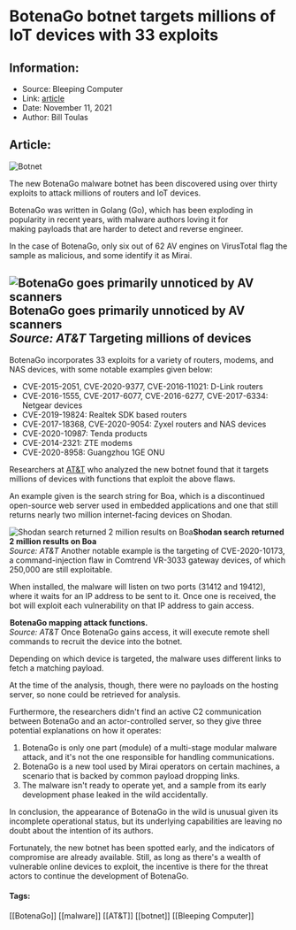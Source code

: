 # BotenaGo botnet targets millions of IoT devices with 33 exploits
### 

## Information:
+ Source: Bleeping Computer
+ Link: [article](https://www.bleepingcomputer.com/news/security/botenago-botnet-targets-millions-of-iot-devices-with-33-exploits/)
+ Date: November 11, 2021
+ Author: Bill Toulas


## Article:
![Botnet](https://www.bleepstatic.com/content/hl-images/2021/05/06/Malware-headpic.jpg)


The new BotenaGo malware botnet has been discovered using over thirty exploits to attack millions of routers and IoT devices.


BotenaGo was written in Golang (Go), which has been exploding in popularity in recent years, with malware authors loving it for making payloads that are harder to detect and reverse engineer.


In the case of BotenaGo, only six out of 62 AV engines on VirusTotal flag the sample as malicious, and some identify it as Mirai.



![BotenaGo goes primarily unnoticed by AV scanners](https://www.bleepstatic.com/images/news/u/1220909/Security/scan.jpg)**BotenaGo goes primarily unnoticed by AV scanners**  
*Source: AT&T*
Targeting millions of devices
-----------------------------


BotenaGo incorporates 33 exploits for a variety of routers, modems, and NAS devices, with some notable examples given below:


* CVE-2015-2051, CVE-2020-9377, CVE-2016-11021: D-Link routers
* CVE-2016-1555, CVE-2017-6077, CVE-2016-6277, CVE-2017-6334: Netgear devices
* CVE-2019-19824: Realtek SDK based routers
* CVE-2017-18368, CVE-2020-9054: Zyxel routers and NAS devices
* CVE-2020-10987: Tenda products
* CVE-2014-2321: ZTE modems
* CVE-2020-8958: Guangzhou 1GE ONU


Researchers at [AT&T](https://cybersecurity.att.com/blogs/labs-research/att-alien-labs-finds-new-golang-malwarebotenago-targeting-millions-of-routers-and-iot-devices-with-more-than-30-exploits) who analyzed the new botnet found that it targets millions of devices with functions that exploit the above flaws.


An example given is the search string for Boa, which is a discontinued open-source web server used in embedded applications and one that still returns nearly two million internet-facing devices on Shodan.



![Shodan search returned 2 million results on Boa](https://www.bleepstatic.com/images/news/u/1220909/Security/botenago_shodan.jpg)**Shodan search returned 2 million results on Boa**  
*Source: AT&T*
Another notable example is the targeting of CVE-2020-10173, a command-injection flaw in Comtrend VR-3033 gateway devices, of which 250,000 are still exploitable.


When installed, the malware will listen on two ports (31412 and 19412), where it waits for an IP address to be sent to it. Once one is received, the bot will exploit each vulnerability on that IP address to gain access.



![BotenaGo mapping attack functions.](data:image/gif;base64,R0lGODlhAQABAAAAACH5BAEKAAEALAAAAAABAAEAAAICTAEAOw==)**BotenaGo mapping attack functions.**  
*Source: AT&T*
Once BotenaGo gains access, it will execute remote shell commands to recruit the device into the botnet.


Depending on which device is targeted, the malware uses different links to fetch a matching payload.


At the time of the analysis, though, there were no payloads on the hosting server, so none could be retrieved for analysis.


Furthermore, the researchers didn't find an active C2 communication between BotenaGo and an actor-controlled server, so they give three potential explanations on how it operates:


1. BotenaGo is only one part (module) of a multi-stage modular malware attack, and it's not the one responsible for handling communications.
2. BotenaGo is a new tool used by Mirai operators on certain machines, a scenario that is backed by common payload dropping links.
3. The malware isn't ready to operate yet, and a sample from its early development phase leaked in the wild accidentally.


In conclusion, the appearance of BotenaGo in the wild is unusual given its incomplete operational status, but its underlying capabilities are leaving no doubt about the intention of its authors.


Fortunately, the new botnet has been spotted early, and the indicators of compromise are already available. Still, as long as there's a wealth of vulnerable online devices to exploit, the incentive is there for the threat actors to continue the development of BotenaGo.




#### Tags:
[[BotenaGo]] [[malware]] [[AT&T]] [[botnet]] [[Bleeping Computer]]
